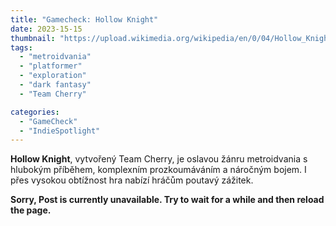 ```yaml
---
title: "Gamecheck: Hollow Knight"
date: 2023-15-15
thumbnail: "https://upload.wikimedia.org/wikipedia/en/0/04/Hollow_Knight_first_cover_art.webp"
tags:
  - "metroidvania"
  - "platformer"
  - "exploration"
  - "dark fantasy"
  - "Team Cherry"

categories:
  - "GameCheck"
  - "IndieSpotlight"
---
```


**Hollow Knight**, vytvořený Team Cherry, je oslavou žánru metroidvania s hlubokým příběhem, komplexním prozkoumáváním a náročným bojem. I přes vysokou obtížnost hra nabízí hráčům poutavý zážitek.

<!--more-->

**Sorry, Post is currently unavailable. Try to wait for a while and then reload the page.**
